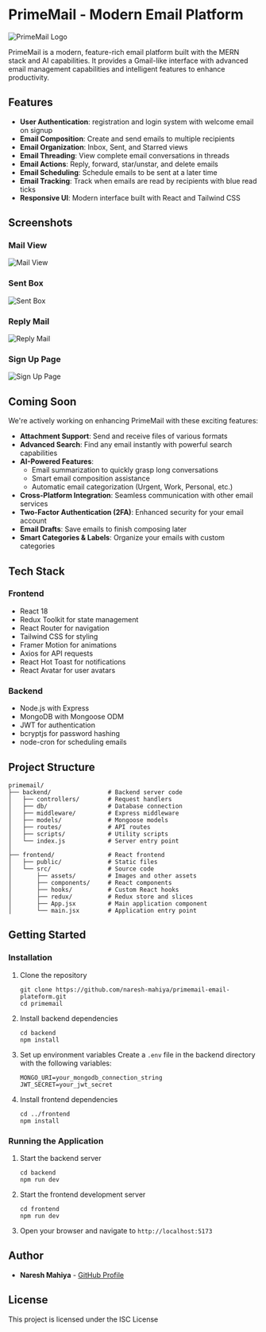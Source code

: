 # PrimeMail - Modern Email Platform

![PrimeMail Logo](https://via.placeholder.com/150x50?text=PrimeMail)

PrimeMail is a modern, feature-rich email platform built with the MERN stack and AI capabilities. It provides a Gmail-like interface with advanced email management capabilities and intelligent features to enhance productivity.

## Features

- **User Authentication**: registration and login system with welcome email on signup
- **Email Composition**: Create and send emails to multiple recipients
- **Email Organization**: Inbox, Sent, and Starred views
- **Email Threading**: View complete email conversations in threads
- **Email Actions**: Reply, forward, star/unstar, and delete emails
- **Email Scheduling**: Schedule emails to be sent at a later time
- **Email Tracking**: Track when emails are read by recipients with blue read ticks
- **Responsive UI**: Modern interface built with React and Tailwind CSS


## Screenshots

### Mail View
![Mail View](./screenshots/mail-view.png)

### Sent Box
![Sent Box](./screenshots/sentbox.png)

### Reply Mail
![Reply Mail](./screenshots/reply-mail.png)

### Sign Up Page
![Sign Up Page](./screenshots/signup-page.png)




## Coming Soon

We're actively working on enhancing PrimeMail with these exciting features:

- **Attachment Support**: Send and receive files of various formats
- **Advanced Search**: Find any email instantly with powerful search capabilities
- **AI-Powered Features**:
  - Email summarization to quickly grasp long conversations
  - Smart email composition assistance
  - Automatic email categorization (Urgent, Work, Personal, etc.)
- **Cross-Platform Integration**: Seamless communication with other email services
- **Two-Factor Authentication (2FA)**: Enhanced security for your email account
- **Email Drafts**: Save emails to finish composing later
- **Smart Categories & Labels**: Organize your emails with custom categories

## Tech Stack

### Frontend
- React 18
- Redux Toolkit for state management
- React Router for navigation
- Tailwind CSS for styling
- Framer Motion for animations
- Axios for API requests
- React Hot Toast for notifications
- React Avatar for user avatars

### Backend
- Node.js with Express
- MongoDB with Mongoose ODM
- JWT for authentication
- bcryptjs for password hashing
- node-cron for scheduling emails

## Project Structure

```
primemail/
├── backend/                # Backend server code
│   ├── controllers/        # Request handlers
│   ├── db/                 # Database connection
│   ├── middleware/         # Express middleware
│   ├── models/             # Mongoose models
│   ├── routes/             # API routes
│   ├── scripts/            # Utility scripts
│   └── index.js            # Server entry point
│
├── frontend/               # React frontend
│   ├── public/             # Static files
│   └── src/                # Source code
│       ├── assets/         # Images and other assets
│       ├── components/     # React components
│       ├── hooks/          # Custom React hooks
│       ├── redux/          # Redux store and slices
│       ├── App.jsx         # Main application component
│       └── main.jsx        # Application entry point
```

## Getting Started


### Installation

1. Clone the repository
   ```
   git clone https://github.com/naresh-mahiya/primemail-email-plateform.git
   cd primemail
   ```

2. Install backend dependencies
   ```
   cd backend
   npm install
   ```

3. Set up environment variables
   Create a `.env` file in the backend directory with the following variables:
   ```
   MONGO_URI=your_mongodb_connection_string
   JWT_SECRET=your_jwt_secret
   ```

4. Install frontend dependencies
   ```
   cd ../frontend
   npm install
   ```

### Running the Application

1. Start the backend server
   ```
   cd backend
   npm run dev
   ```

2. Start the frontend development server
   ```
   cd frontend
   npm run dev
   ```

3. Open your browser and navigate to `http://localhost:5173`



## Author

- **Naresh Mahiya** - [GitHub Profile](https://github.com/naresh-mahiya)

## License

This project is licensed under the ISC License
